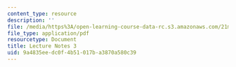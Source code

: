 ```yaml
---
content_type: resource
description: ''
file: /media/https%3A/open-learning-course-data-rc.s3.amazonaws.com/21m-385-interactive-music-systems-fall-2016/9a4835eedc0f4b51017ba3870a580c39_MIT21M_385F16_L3.pdf
file_type: application/pdf
resourcetype: Document
title: Lecture Notes 3
uid: 9a4835ee-dc0f-4b51-017b-a3870a580c39
---
```

